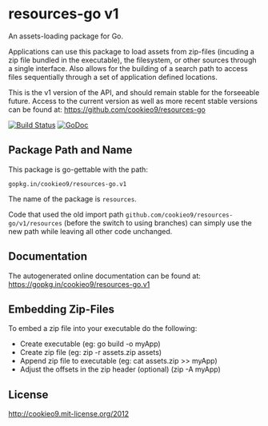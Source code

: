 resources-go v1
===============

An assets-loading package for Go.

Applications can use this package to load assets from zip-files (incuding a zip file bundled in the executable),
the filesystem, or other sources through a single interface. Also allows for the building of a search path to access
files sequentially through a set of application defined locations.

This is the v1 version of the API, and should remain stable for the forseeable future. Access to the current version
as well as more recent stable versions can be found at: <https://github.com/cookieo9/resources-go>

[![Build Status](https://travis-ci.org/cookieo9/resources-go.svg?branch=v1)](https://travis-ci.org/cookieo9/resources-go)
[![GoDoc](https://godoc.org/gopkg.in/cookieo9/resources-go.v1?status.png)](https://godoc.org/gopkg.in/cookieo9/resources-go.v1)

Package Path and Name
---------------------

This package is go-gettable with the path:

	gopkg.in/cookieo9/resources-go.v1
	
The name of the package is `resources`. 

Code that used the old import path `github.com/cookieo9/resources-go/v1/resources` (before the switch to using branches) can simply use the new path while leaving all other code unchanged.
    
Documentation
-------------

The autogenerated online documentation can be found at: <https://gopkg.in/cookieo9/resources-go.v1>

Embedding Zip-Files
-------------------

To embed a zip file into your executable do the following:
 - Create executable (eg: go build -o myApp)
 - Create zip file  (eg: zip -r assets.zip assets)
 - Append zip file to executable (eg: cat assets.zip >> myApp)
 - Adjust the offsets in the zip header (optional) (zip -A myApp)

License
-------
http://cookieo9.mit-license.org/2012
